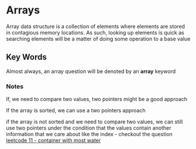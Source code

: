 # Arrays

Array data structure is a collection of elements where elements are stored in contagious memory locations. As such, looking up elements is quick as searching elements will be a matter of doing some operation to a base value

## Key Words

Almost always, an array question will be denoted by an **array** keyword

### Notes

If, we need to compare two values, two pointers might be a good approach

If the array is sorted, we can use a two pointers approach

if the array is not sorted and we need to compare two values, we can still use two pointers under the condition that the values contain another information that we care about like the index - checkout the question [leetcode 11 - container with most water](leetcode-11-container-with-most-water.md)
